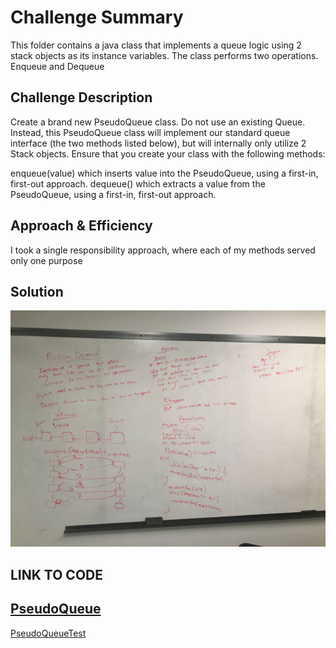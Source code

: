# Challenge Summary
<!-- Short summary or background information -->
This folder contains a java class that implements a queue logic using 2 stack objects as its instance variables. The class performs two operations. Enqueue and Dequeue

## Challenge Description
<!-- Description of the challenge -->
Create a brand new PseudoQueue class. Do not use an existing Queue. Instead, this PseudoQueue class will implement our standard queue interface (the two methods listed below), but will internally only utilize 2 Stack objects. Ensure that you create your class with the following methods:

enqueue(value) which inserts value into the PseudoQueue, using a first-in, first-out approach.
dequeue() which extracts a value from the PseudoQueue, using a first-in, first-out approach.

## Approach & Efficiency
<!-- What approach did ydou take? Why? What is the Big O space/time for this approach? -->
I took a single responsibility approach, where each of my methods served only one purpose

## Solution
<!-- Embedded whiteboard image -->
![alt text](https://github.com/wosunkwo/data-structures-and-algorithms/blob/master/code401-challenges/assets/queue_with_stacks.jpg)

## LINK TO CODE
 
[PseudoQueue](https://github.com/wosunkwo/data-structures-and-algorithms/blob/master/code401-challenges/src/main/java/code401/challenges/queueWithStacks/PseudoQueue.java)
-----------------------------------------------------------------------------------------------------
[PseudoQueueTest](https://github.com/wosunkwo/data-structures-and-algorithms/blob/master/code401-challenges/src/test/java/code401/challenges/queueWithStacks/PseudoQueueTest.java)
